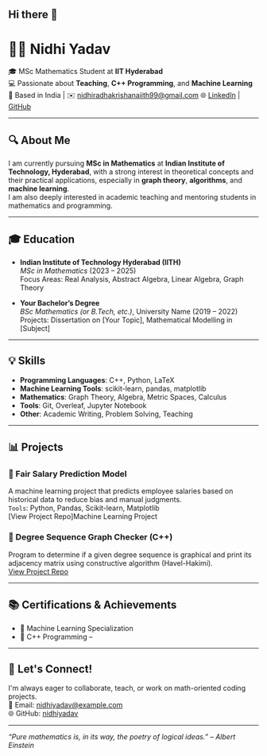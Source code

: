 ## Hi there 👋
# 👩‍🎓 Nidhi Yadav

🎓 MSc Mathematics Student at **IIT Hyderabad**  
💻 Passionate about **Teaching**, **C++ Programming**, and **Machine Learning**  
📍 Based in India | ✉️ nidhiradhakrishanaiith99@gmail.com 
🌐 [LinkedIn](https://www.linkedin.com/in/nidhiyadav) | [GitHub](https://github.com/nidhiyadav)

---

## 🔍 About Me

I am currently pursuing **MSc in Mathematics** at **Indian Institute of Technology, Hyderabad**, with a strong interest in theoretical concepts and their practical applications, especially in **graph theory**, **algorithms**, and **machine learning**.  
I am also deeply interested in academic teaching and mentoring students in mathematics and programming.

---

## 🎓 Education

- **Indian Institute of Technology Hyderabad (IITH)**  
  *MSc in Mathematics* (2023 – 2025)  
  Focus Areas: Real Analysis, Abstract Algebra, Linear Algebra, Graph Theory

- **Your Bachelor’s Degree**  
  *BSc Mathematics (or B.Tech, etc.)*, University Name (2019 – 2022)  
  Projects: Dissertation on [Your Topic], Mathematical Modelling in [Subject]

---

## 💡 Skills

- **Programming Languages**: C++, Python, LaTeX  
- **Machine Learning Tools**: scikit-learn, pandas, matplotlib  
- **Mathematics**: Graph Theory, Algebra, Metric Spaces, Calculus  
- **Tools**: Git, Overleaf, Jupyter Notebook  
- **Other**: Academic Writing, Problem Solving, Teaching

---

## 📊 Projects

### 📁 Fair Salary Prediction Model
A machine learning project that predicts employee salaries based on historical data to reduce bias and manual judgments.  
`Tools`: Python, Pandas, Scikit-learn, Matplotlib  
[View Project Repo]Machine Learning Project

### 📁 Degree Sequence Graph Checker (C++)
Program to determine if a given degree sequence is graphical and print its adjacency matrix using constructive algorithm (Havel-Hakimi).  
[View Project Repo](https://github.com/nidhiyadav/graph-degree-checker)

---

## 📚 Certifications & Achievements

- 🏅 Machine Learning Specialization 
- 🏅 C++ Programming – 
  

---

## 💬 Let's Connect!

I'm always eager to collaborate, teach, or work on math-oriented coding projects.  
📧 Email: nidhiyadav@example.com  
🌐 GitHub: [nidhiyadav](https://github.com/nidhiyadav)

---

_“Pure mathematics is, in its way, the poetry of logical ideas.” – Albert Einstein_
<!--
**Nidhi786321/Nidhi786321** is a ✨ _special_ ✨ repository because its `README.md` (this file) appears on your GitHub profile.

Here are some ideas to get you started:

- 🔭 I’m currently working on ...
- 🌱 I’m currently learning ...
- 👯 I’m looking to collaborate on ...
- 🤔 I’m looking for help with ...
- 💬 Ask me about ...
- 📫 How to reach me: ...
- 😄 Pronouns: ...
- ⚡ Fun fact: ...
-->
